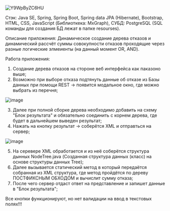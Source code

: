 ![Y9WpByZC6HU](https://github.com/Wolfram99/Calculation_of_the_bounce_tree/assets/92430279/f6787044-4f95-4af0-a2e0-b1563b1497e8)

Стэк:
Java SE, Spring, Spring Boot, Spring data JPA (Hibernate), Bootstrap, HTML, CSS, JavaScript (Библиоткека: MxGraph), CУБД: PostgreSQL (SQL команды для создания БД лежат в папке resourses).

Описание приложения:
Динамическое создание дерева отказов и динамический рассчёт суммы совокупности отказов проходящие через разные логические элмеиенты (на данный момент OR, AND).

Работа приложения:  
1) Создание дерева отказов на стороне веб интерфейса как паказоно выше;
2) Возможно при выборе отказа подтянуть данные об отказе из Базы данных при помощи REST -> появится модальное окно, где можно выбрать из перечня;

![image](https://github.com/Wolfram99/Calculation_of_the_bounce_tree/assets/92430279/5140d202-5da8-4720-8422-071c37d7d664)

3) Далее при полной сборке дерева необходимо добавить на схему "Блок результата" и обязательно соединить с корнем дерева, где будет в дальнейшем выведен результат;
4) Нажать на кнопку результат -> соберётся XML и отправться на сервер;

![image](https://github.com/Wolfram99/Calculation_of_the_bounce_tree/assets/92430279/954f9231-f381-4eea-91e1-2ee47b97bbe5)

5) На серевере XML обработается и из неё соберётся структура дынных NodeTree.java (Созданная структура данных (класс) на основе структуры данных Tree);
6) Далее вызывается статический метод в который передаётся собранная из XML структура, где метод пройдётся по дереву ПОСТФИКСНЫМ ОБХОДОМ и вычислит сумму отказа;
7) После чего сервер отдаст ответ на представление и запишет данные в "Блок результата";

Все кнопки функционируют, но нет валидации на ввод в текстовых полях!!!
